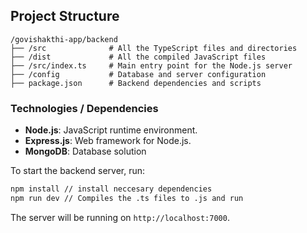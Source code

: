 ## Project Structure
```
/govishakthi-app/backend
├── /src              # All the TypeScript files and directories
├── /dist             # All the compiled JavaScript files
├── /src/index.ts     # Main entry point for the Node.js server
├── /config           # Database and server configuration
├── package.json      # Backend dependencies and scripts
```
### Technologies / Dependencies
- **Node.js**: JavaScript runtime environment.
- **Express.js**: Web framework for Node.js.
- **MongoDB**: Database solution 

To start the backend server, run:
```bash
npm install // install neccesary dependencies
npm run dev // Compiles the .ts files to .js and run 
```

The server will be running on `http://localhost:7000`.